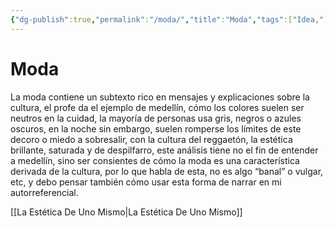 ```yaml
---
{"dg-publish":true,"permalink":"/moda/","title":"Moda","tags":["Idea,"],"noteIcon":"","created":"2023-04-26T10:19:44.903-05:00","updated":"2023-04-26T10:36:19.464-05:00"}
---
```



# Moda

La moda contiene un subtexto rico en mensajes y explicaciones sobre la cultura, el profe da el ejemplo de medellín, cómo los colores suelen ser neutros en la cuidad, la mayoría de personas usa gris, negros o azules oscuros, en la noche sin embargo, suelen romperse los límites de este decoro o miedo a sobresalir, con la cultura del reggaetón, la estética brillante, saturada y de despilfarro, este análisis tiene no el fin de entender a medellín, sino ser consientes de cómo la moda es una característica derivada de la cultura, por lo que habla de esta, no es algo “banal” o vulgar, etc, y debo pensar también cómo usar esta forma de narrar en mi autorreferencial.

[[La Estética De Uno Mismo\|La Estética De Uno Mismo]]

